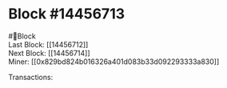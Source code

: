 
Block #14456713
===============
  
#🧊Block  
Last Block: [[14456712]]  
Next Block: [[14456714]]  
Miner: [[0x829bd824b016326a401d083b33d092293333a830]]  

 Transactions: